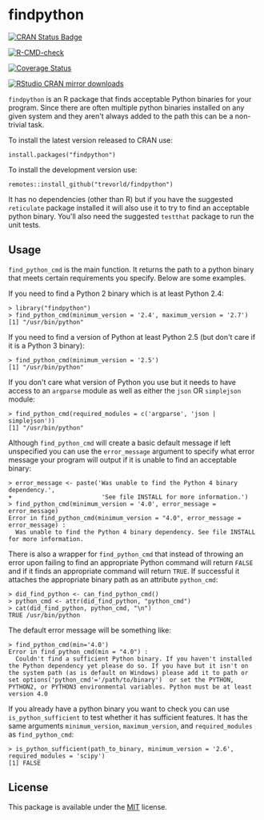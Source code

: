 findpython
==========

[![CRAN Status Badge](https://www.r-pkg.org/badges/version/findpython)](https://cran.r-project.org/package=findpython)

[![R-CMD-check](https://github.com/trevorld/findpython/workflows/R-CMD-check/badge.svg)](https://github.com/trevorld/findpython/actions)

[![Coverage Status](https://codecov.io/github/trevorld/findpython/branch/master/graph/badge.svg)](https://app.codecov.io/github/trevorld/findpython?branch=master)

[![RStudio CRAN mirror downloads](https://cranlogs.r-pkg.org/badges/findpython)](https://cran.r-project.org/package=findpython)

`findpython` is an R package that finds acceptable Python binaries for
your program. Since there are often multiple python binaries installed
on any given system and they aren\'t always added to the path this can
be a non-trivial task.

To install the latest version released to CRAN use:

    install.packages("findpython")

To install the development version use:

    remotes::install_github("trevorld/findpython")

It has no dependencies (other than R) but if you have the suggested
`reticulate` package installed it will also use it to try to find an
acceptable python binary. You\'ll also need the suggested `testthat`
package to run the unit tests.

Usage
-----

`find_python_cmd` is the main function. It returns the path to a python
binary that meets certain requirements you specify. Below are some
examples.

If you need to find a Python 2 binary which is at least Python 2.4:

    > library("findpython")
    > find_python_cmd(minimum_version = '2.4', maximum_version = '2.7')
    [1] "/usr/bin/python"

If you need to find a version of Python at least Python 2.5 (but don\'t
care if it is a Python 3 binary):

    > find_python_cmd(minimum_version = '2.5')
    [1] "/usr/bin/python"

If you don\'t care what version of Python you use but it needs to have
access to an `argparse` module as well as either the `json` OR
`simplejson` module:

    > find_python_cmd(required_modules = c('argparse', 'json | simplejson'))
    [1] "/usr/bin/python"

Although `find_python_cmd` will create a basic default message if left
unspecified you can use the `error_message` argument to specify what
error message your program will output if it is unable to find an
acceptable binary:

    > error_message <- paste('Was unable to find the Python 4 binary dependency.',
    +                         'See file INSTALL for more information.')
    > find_python_cmd(minimum_version = '4.0', error_message = error_message)
    Error in find_python_cmd(minimum_version = "4.0", error_message = error_message) : 
      Was unable to find the Python 4 binary dependency. See file INSTALL for more information.

There is also a wrapper for `find_python_cmd` that instead of throwing
an error upon failing to find an appropriate Python command will return
`FALSE` and if it finds an appropriate command will return `TRUE`. If
successful it attaches the appropriate binary path as an attribute
`python_cmd`:

    > did_find_python <- can_find_python_cmd()
    > python_cmd <- attr(did_find_python, "python_cmd")
    > cat(did_find_python, python_cmd, "\n")
    TRUE /usr/bin/python

The default error message will be something like:

    > find_python_cmd(min='4.0')
    Error in find_python_cmd(min = "4.0") : 
      Couldn't find a sufficient Python binary. If you haven't installed the Python dependency yet please do so. If you have but it isn't on the system path (as is default on Windows) please add it to path or set options('python_cmd'='/path/to/binary')  or set the PYTHON, PYTHON2, or PYTHON3 environmental variables. Python must be at least version 4.0  

If you already have a python binary you want to check you can use
`is_python_sufficient` to test whether it has sufficient features. It
has the same arguments `minimum_version`, `maximum_version`, and
`required_modules` as `find_python_cmd`:

    > is_python_sufficient(path_to_binary, minimum_version = '2.6', required_modules = 'scipy')
    [1] FALSE

License
-------

This package is available under the
[MIT](https://www.r-project.org/Licenses/MIT) license.
